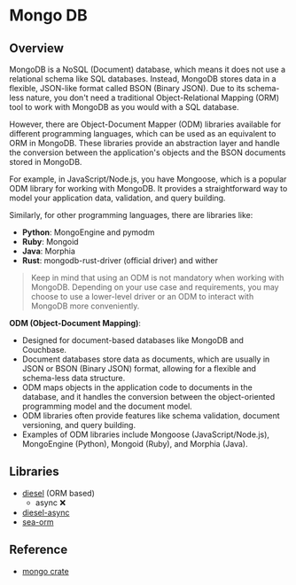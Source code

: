 # Mongo DB

## Overview

MongoDB is a NoSQL (Document) database, which means it does not use a relational schema like SQL databases. Instead, MongoDB stores data in a flexible, JSON-like format called BSON (Binary JSON). Due to its schema-less nature, you don't need a traditional Object-Relational Mapping (ORM) tool to work with MongoDB as you would with a SQL database.

However, there are Object-Document Mapper (ODM) libraries available for different programming languages, which can be used as an equivalent to ORM in MongoDB. These libraries provide an abstraction layer and handle the conversion between the application's objects and the BSON documents stored in MongoDB.

For example, in JavaScript/Node.js, you have Mongoose, which is a popular ODM library for working with MongoDB. It provides a straightforward way to model your application data, validation, and query building.

Similarly, for other programming languages, there are libraries like:

- **Python**: MongoEngine and pymodm
- **Ruby**: Mongoid
- **Java**: Morphia
- **Rust**: mongodb-rust-driver (official driver) and wither

> Keep in mind that using an ODM is not mandatory when working with MongoDB. Depending on your use case and requirements, you may choose to use a lower-level driver or an ODM to interact with MongoDB more conveniently.

**ODM (Object-Document Mapping)**:

- Designed for document-based databases like MongoDB and Couchbase.
- Document databases store data as documents, which are usually in JSON or BSON (Binary JSON) format, allowing for a flexible and schema-less data structure.
- ODM maps objects in the application code to documents in the database, and it handles the conversion between the object-oriented programming model and the document model.
- ODM libraries often provide features like schema validation, document versioning, and query building.
- Examples of ODM libraries include Mongoose (JavaScript/Node.js), MongoEngine (Python), Mongoid (Ruby), and Morphia (Java).

## Libraries

- [diesel](https://crates.io/crates/diesel) (ORM based)
  - async ❌
- [diesel-async](https://crates.io/crates/diesel-async)
- [sea-orm](https://crates.io/crates/sea-orm)

## Reference

- [mongo crate](https://docs.rs/mongodb/latest/mongodb/index.html)
